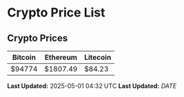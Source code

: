 # Crypto Price List

## Crypto Prices
| Bitcoin | Ethereum | Litecoin |
| ------- | -------- | -------- |
| $94774 | $1807.49 | $84.23 |
**Last Updated:** 2025-05-01 04:32 UTC
**Last Updated:** $DATE$
